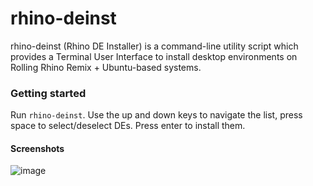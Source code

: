 # rhino-deinst
rhino-deinst (Rhino DE Installer) is a command-line utility script which provides a Terminal User Interface to install desktop environments on Rolling Rhino Remix + Ubuntu-based systems. 
 
### Getting started
Run `rhino-deinst`. Use the up and down keys to navigate the list, press space to select/deselect DEs. Press enter to install them.

#### Screenshots
![image](https://user-images.githubusercontent.com/58742515/168484231-fd343b0e-a98c-494d-af0c-0971c5e02d19.png)
